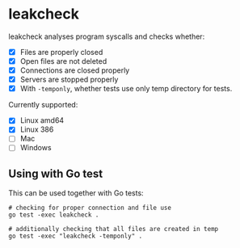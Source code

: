# leakcheck

leakcheck analyses program syscalls and checks whether:

* [x] Files are properly closed
* [x] Open files are not deleted
* [x] Connections are closed properly
* [x] Servers are stopped properly
* [x] With `-temponly`, whether tests use only temp directory for tests.

Currently supported:

* [x] Linux amd64
* [x] Linux 386
* [ ] Mac
* [ ] Windows

## Using with Go test

This can be used together with Go tests:

```
# checking for proper connection and file use
go test -exec leakcheck .

# additionally checking that all files are created in temp
go test -exec "leakcheck -temponly" .
```